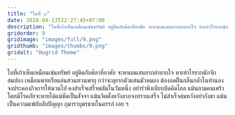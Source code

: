 ```yaml
---
title: "ใบที่ ๙"
date: 2018-04-13T22:27:45+07:00
description: "ใบที่เก้าเห็นเหมือนเช่นทรัพย์ อยู่ติดกับศิลาที่อาศัย จะหาผลแสนยากลำบากใจ หาเท่าไรยากนักจักสมปอง เหมือนพายเรือแล่นสวนทวนพายุ กว่าจะลุยากตัวแสนมัวหมอง ต้องอดฝืนกลืนกล้ำในทำนอง จงประคองกิจการให้นานไป คงสำเร็จเสร็จพลันในวันหนึ่ง อย่ารำพึงเบียบบิดคิดไถล แม้นถามคนเศร้าโศกมีโรคภัยจะหายได้แน่ชัดเป็นสัจจา แม้นจิตตั้งหวังลาภจงทราบเสร็จ ไม่สำเร็จสมหวังอย่ากังขา แม้นเป็นความแพ้ยับอับปัญญา กุมาราบุตรชายในครรภ์ เอย ฯ"
gridorder: 9
gridimage: "images/full/9.png"
gridthumb: "images/thumbs/9.png"
gridalt: "Hugrid Theme"
---
```

ใบที่เก้าเห็นเหมือนเช่นทรัพย์ อยู่ติดกับศิลาที่อาศัย จะหาผลแสนยากลำบากใจ หาเท่าไรยากนักจักสมปอง เหมือนพายเรือแล่นสวนทวนพายุ กว่าจะลุยากตัวแสนมัวหมอง ต้องอดฝืนกลืนกล้ำในทำนอง จงประคองกิจการให้นานไป คงสำเร็จเสร็จพลันในวันหนึ่ง อย่ารำพึงเบียบบิดคิดไถล แม้นถามคนเศร้าโศกมีโรคภัยจะหายได้แน่ชัดเป็นสัจจา แม้นจิตตั้งหวังลาภจงทราบเสร็จ ไม่สำเร็จสมหวังอย่ากังขา แม้นเป็นความแพ้ยับอับปัญญา กุมาราบุตรชายในครรภ์ เอย ฯ
